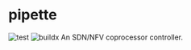 # pipette
![test](https://github.com/CyberReboot/pipette/workflows/test/badge.svg) ![buildx](https://github.com/CyberReboot/pipette/workflows/buildx/badge.svg)
An SDN/NFV coprocessor controller.
